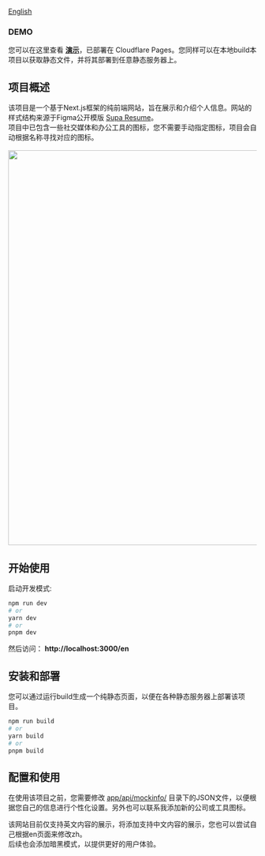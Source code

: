 [English](./README.md)

### DEMO
您可以在这里查看 <b>[演示](https://aboutme.viku.org/)</b>，已部署在 Cloudflare Pages。您同样可以在本地build本项目以获取静态文件，并将其部署到任意静态服务器上。
## 项目概述
该项目是一个基于Next.js框架的纯前端网站，旨在展示和介绍个人信息。网站的样式结构来源于Figma公开模版 [Supa Resume](https://www.figma.com/community/file/1087586245868299560)。
<br />
项目中已包含一些社交媒体和办公工具的图标，您不需要手动指定图标，项目会自动根据名称寻找对应的图标。
<br />
<br />
<img src="./public/preview/page-snapshot01.png" width="800px"/>
<br />

## 开始使用
启动开发模式:
```bash
npm run dev
# or
yarn dev
# or
pnpm dev
```
然后访问： <b> http://localhost:3000/en </b>
<br />

## 安装和部署
您可以通过运行build生成一个纯静态页面，以便在各种静态服务器上部署该项目。
```bash
npm run build
# or
yarn build
# or
pnpm build
```

## 配置和使用
在使用该项目之前，您需要修改 [app/api/mockinfo/](./app/api/mockinfo/) 目录下的JSON文件，以便根据您自己的信息进行个性化设置。另外也可以联系我添加新的公司或工具图标。

该网站目前仅支持英文内容的展示，将添加支持中文内容的展示，您也可以尝试自己根据en页面来修改zh。
<br>
后续也会添加暗黑模式，以提供更好的用户体验。